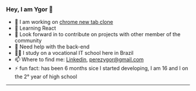 ### Hey, I am Ygor 👋

- 🔭 I am working on [chrome new tab clone](https://github.com/YgorPerez/chrome-new-tab-clone)
- 🌱 Learning React
- 👯 Look forward in to contribute on projects with other member of the community
- 🤔 Need help with the back-end
- 👨‍🎓 I study on a vocational IT school here in Brazil
- 📫 Where to find me: [Linkedin](https://www.linkedin.com/in/ygor-perez-de-oliveira/), perezygor@gmail.com
- ⚡ fun fact: has been 6 months sice I started developing, I am 16 and I on the 2° year of high school
---
 
